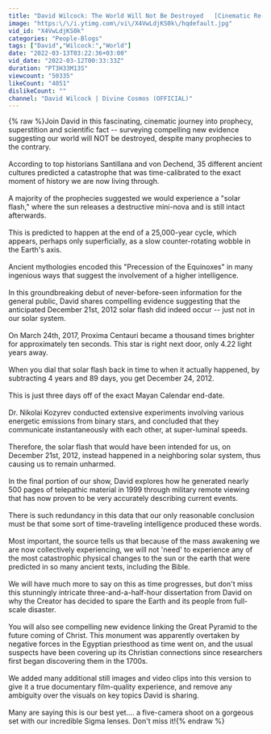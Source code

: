 ```yaml
---
title: "David Wilcock: The World Will Not Be Destroyed   [Cinematic Re-Upload!]"
image: "https:\/\/i.ytimg.com\/vi\/X4VwLdjKS0k\/hqdefault.jpg"
vid_id: "X4VwLdjKS0k"
categories: "People-Blogs"
tags: ["David","Wilcock:","World"]
date: "2022-03-13T03:22:36+03:00"
vid_date: "2022-03-12T00:33:33Z"
duration: "PT3H33M13S"
viewcount: "50335"
likeCount: "4051"
dislikeCount: ""
channel: "David Wilcock | Divine Cosmos (OFFICIAL)"
---
```

{% raw %}Join David in this fascinating, cinematic journey into prophecy, superstition and scientific fact -- surveying compelling new evidence suggesting our world will NOT be destroyed, despite many prophecies to the contrary. <br /><br />According to top historians Santillana and von Dechend, 35 different ancient cultures predicted a catastrophe that was time-calibrated to the exact moment of history we are now living through. <br /><br />A majority of the prophecies suggested we would experience a &quot;solar flash,&quot; where the sun releases a destructive mini-nova and is still intact afterwards. <br /><br />This is predicted to happen at the end of a 25,000-year cycle, which appears, perhaps only superficially, as a slow counter-rotating wobble in the Earth's axis. <br /><br />Ancient mythologies encoded this &quot;Precession of the Equinoxes&quot; in many ingenious ways that suggest the involvement of a higher intelligence. <br /><br />In this groundbreaking debut of never-before-seen information for the general public, David shares compelling evidence suggesting that the anticipated December 21st, 2012 solar flash did indeed occur -- just not in our solar system. <br /><br />On March 24th, 2017, Proxima Centauri became a thousand times brighter for approximately ten seconds. This star is right next door, only 4.22 light years away. <br /><br />When you dial that solar flash back in time to when it actually happened, by subtracting 4 years and 89 days, you get December 24, 2012. <br /><br />This is just three days off of the exact Mayan Calendar end-date. <br /><br />Dr. Nikolai Kozyrev conducted extensive experiments involving various energetic emissions from binary stars, and concluded that they communicate instantaneously with each other, at super-luminal speeds. <br /><br />Therefore, the solar flash that would have been intended for us, on December 21st, 2012, instead happened in a neighboring solar system, thus causing us to remain unharmed. <br /><br />In the final portion of our show, David explores how he generated nearly 500 pages of telepathic material in 1999 through military remote viewing that has now proven to be very accurately describing current events. <br /><br />There is such redundancy in this data that our only reasonable conclusion must be that some sort of time-traveling intelligence produced these words. <br /><br />Most important, the source tells us that because of the mass awakening we are now collectively experiencing, we will not 'need' to experience any of the most catastrophic physical changes to the sun or the earth that were predicted in so many ancient texts, including the Bible. <br /><br />We will have much more to say on this as time progresses, but don't miss this stunningly intricate three-and-a-half-hour dissertation from David on why the Creator has decided to spare the Earth and its people from full-scale disaster.<br /><br />You will also see compelling new evidence linking the Great Pyramid to the future coming of Christ. This monument was apparently overtaken by negative forces in the Egyptian priesthood as time went on, and the usual suspects have been covering up its Christian connections since researchers first began discovering them in the 1700s. <br /><br />We added many additional still images and video clips into this version to give it a true documentary film-quality experience, and remove any ambiguity over the visuals on key topics David is sharing. <br /><br />Many are saying this is our best yet.... a five-camera shoot on a gorgeous set with our incredible Sigma lenses. Don't miss it!{% endraw %}
